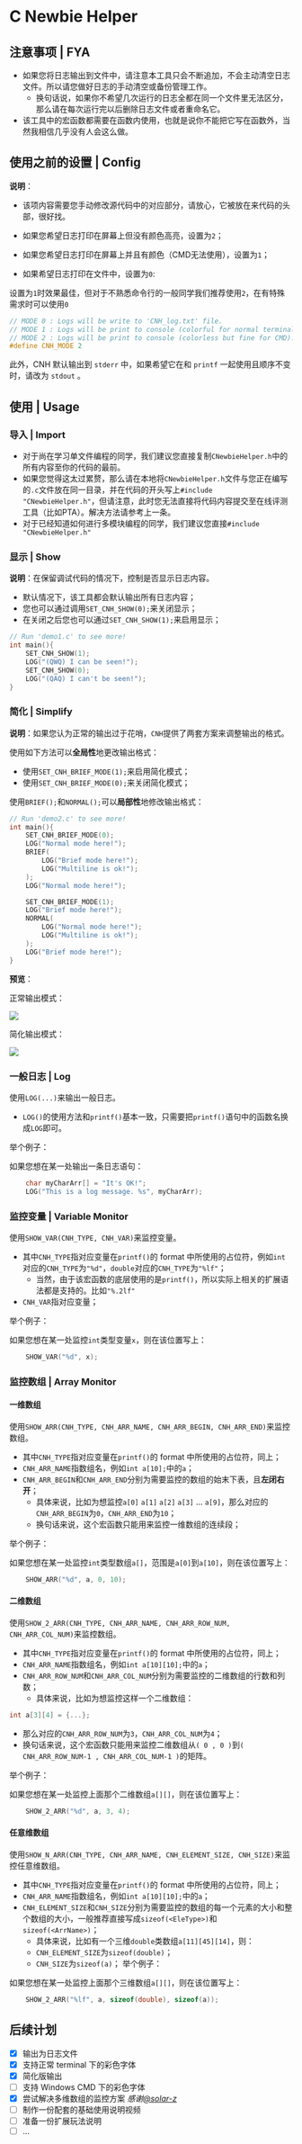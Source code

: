 # C Newbie Helper

## 注意事项 | FYA

- 如果您将日志输出到文件中，请注意本工具只会不断追加，不会主动清空日志文件。所以请您做好日志的手动清空或备份管理工作。
  - 换句话说，如果你不希望几次运行的日志全都在同一个文件里无法区分，那么请在每次运行完以后删除日志文件或者重命名它。
- 该工具中的宏函数都需要在函数内使用，也就是说你不能把它写在函数外，当然我相信几乎没有人会这么做。

## 使用之前的设置 | Config

**说明**：

- 该项内容需要您手动修改源代码中的对应部分，请放心，它被放在来代码的头部，很好找。

- 如果您希望日志打印在屏幕上但没有颜色高亮，设置为`2`；
- 如果您希望日志打印在屏幕上并且有颜色（CMD无法使用），设置为`1`；
- 如果希望日志打印在文件中，设置为`0`:

设置为`1`时效果最佳，但对于不熟悉命令行的一般同学我们推荐使用`2`，在有特殊需求时可以使用`0`

```c
// MODE 0 : Logs will be write to 'CNH_log.txt' file.
// MODE 1 : Logs will be print to console (colorful for normal terminal).
// MODE 2 : Logs will be print to console (colorless but fine for CMD).
#define CNH_MODE 2
```

此外，CNH 默认输出到 `stderr` 中，如果希望它在和 `printf` 一起使用且顺序不变时，请改为 `stdout` 。 


## 使用 | Usage

### 导入 | Import

- 对于尚在学习单文件编程的同学，我们建议您直接复制`CNewbieHelper.h`中的所有内容至你的代码的最前。
- 如果您觉得这太过累赘，那么请在本地将`CNewbieHelper.h`文件与您正在编写的`.c`文件放在同一目录，并在代码的开头写上`#include "CNewbieHelper.h"`，但请注意，此时您无法直接将代码内容提交至在线评测工具（比如PTA）。解决方法请参考上一条。
- 对于已经知道如何进行多模块编程的同学，我们建议您直接`#include "CNewbieHelper.h"`

### 显示 | Show

**说明**：在保留调试代码的情况下，控制是否显示日志内容。

- 默认情况下，该工具都会默认输出所有日志内容；
- 您也可以通过调用`SET_CNH_SHOW(0);`来关闭显示；
- 在关闭之后您也可以通过`SET_CNH_SHOW(1);`来启用显示；

```c
// Run 'demo1.c' to see more!
int main(){
    SET_CNH_SHOW(1);
    LOG("(QWQ) I can be seen!");
	SET_CNH_SHOW(0);
    LOG("(QAQ) I can't be seen!");
}
```

### 简化 | Simplify

**说明**：如果您认为正常的输出过于花哨，`CNH`提供了两套方案来调整输出的格式。

使用如下方法可以**全局性**地更改输出格式：

- 使用`SET_CNH_BRIEF_MODE(1);`来启用简化模式；
- 使用`SET_CNH_BRIEF_MODE(0);`来关闭简化模式；

使用`BRIEF();`和`NORMAL();`可以**局部性**地修改输出格式：

```c
// Run 'demo2.c' to see more!
int main(){
    SET_CNH_BRIEF_MODE(0);
    LOG("Normal mode here!");
	BRIEF(
		LOG("Brief mode here!");
        LOG("Multiline is ok!");
	);
    LOG("Normal mode here!");

    SET_CNH_BRIEF_MODE(1);
	LOG("Brief mode here!");
    NORMAL(
		LOG("Normal mode here!");
        LOG("Multiline is ok!");
    );
	LOG("Brief mode here!");
}
```

**预览**：

正常输出模式：

![](https://raw.githubusercontent.com/IsshikiHugh/C-Newbie-Helper/main/img/img1.png)

简化输出模式：

![](https://raw.githubusercontent.com/IsshikiHugh/C-Newbie-Helper/main/img/img2.png)

### 一般日志 | Log

使用`LOG(...)`来输出一般日志。
- `LOG()`的使用方法和`printf()`基本一致，只需要把`printf()`语句中的函数名换成`LOG`即可。

举个例子：

如果您想在某一处输出一条日志语句：

```c
    char myCharArr[] = "It's OK!";
    LOG("This is a log message. %s", myCharArr);
```

### 监控变量 | Variable Monitor

使用`SHOW_VAR(CNH_TYPE, CNH_VAR)`来监控变量。
- 其中`CNH_TYPE`指对应变量在`printf()`的 format 中所使用的占位符，例如`int`对应的`CNH_TYPE`为`"%d"`，`double`对应的`CNH_TYPE`为`"%lf"`；
  - 当然，由于该宏函数的底层使用的是`printf()`，所以实际上相关的扩展语法都是支持的。比如`"%.2lf"`
- `CNH_VAR`指对应变量；

举个例子：

如果您想在某一处监控`int`类型变量`x`，则在该位置写上：

```c
    SHOW_VAR("%d", x);
```

### 监控数组 | Array Monitor

#### 一维数组

使用`SHOW_ARR(CNH_TYPE, CNH_ARR_NAME, CNH_ARR_BEGIN, CNH_ARR_END)`来监控数组。
- 其中`CNH_TYPE`指对应变量在`printf()`的 format 中所使用的占位符，同上；
- `CNH_ARR_NAME`指数组名，例如`int a[10];`中的`a`；
- `CNH_ARR_BEGIN`和`CNH_ARR_END`分别为需要监控的数组的始末下表，且**左闭右开**；
  - 具体来说，比如为想监控`a[0]` `a[1]` `a[2]` `a[3]` ... `a[9]`，那么对应的`CNH_ARR_BEGIN`为`0`，`CNH_ARR_END`为`10`；
  - 换句话来说，这个宏函数只能用来监控一维数组的连续段；

举个例子：

如果您想在某一处监控`int`类型数组`a[]`，范围是`a[0]`到`a[10]`，则在该位置写上：

```c
    SHOW_ARR("%d", a, 0, 10);
```

#### 二维数组

使用`SHOW_2_ARR(CNH_TYPE, CNH_ARR_NAME, CNH_ARR_ROW_NUM, CNH_ARR_COL_NUM)`来监控数组。
- 其中`CNH_TYPE`指对应变量在`printf()`的 format 中所使用的占位符，同上；
- `CNH_ARR_NAME`指数组名，例如`int a[10][10];`中的`a`；
- `CNH_ARR_ROW_NUM`和`CNH_ARR_COL_NUM`分别为需要监控的二维数组的行数和列数；
  - 具体来说，比如为想监控这样一个二维数组：

```c
int a[3][4] = {...};
```

  - 那么对应的`CNH_ARR_ROW_NUM`为`3`，`CNH_ARR_COL_NUM`为`4`；
  - 换句话来说，这个宏函数只能用来监控二维数组从`( 0 , 0 )`到`( CNH_ARR_ROW_NUM-1 , CNH_ARR_COL_NUM-1 )`的矩阵。

举个例子：

如果您想在某一处监控上面那个二维数组`a[][]`，则在该位置写上：

```c
    SHOW_2_ARR("%d", a, 3, 4);
```

#### 任意维数组

使用`SHOW_N_ARR(CNH_TYPE, CNH_ARR_NAME, CNH_ELEMENT_SIZE, CNH_SIZE)`来监控任意维数组。
- 其中`CNH_TYPE`指对应变量在`printf()`的 format 中所使用的占位符，同上；
- `CNH_ARR_NAME`指数组名，例如`int a[10][10];`中的`a`；
- `CNH_ELEMENT_SIZE`和`CNH_SIZE`分别为需要监控的数组的每一个元素的大小和整个数组的大小，一般推荐直接写成`sizeof(<EleType>)`和`sizeof(<ArrName>)`；
  - 具体来说，比如有一个三维`double`类数组`a[11][45][14]`，则：
  - `CNH_ELEMENT_SIZE`为`sizeof(double)`；
  - `CNH_SIZE`为`sizeof(a)`；
  举个例子：

如果您想在某一处监控上面那个三维数组`a[][]`，则在该位置写上：

```c
    SHOW_2_ARR("%lf", a, sizeof(double), sizeof(a));
```

## 后续计划

- [x] 输出为日志文件
- [x] 支持正常 terminal 下的彩色字体
- [x] 简化版输出
- [ ] 支持 Windows CMD 下的彩色字体
- [x] 尝试解决多维数组的监控方案 *感谢[@solar-z](https://github.com/solar-z)*
- [ ] 制作一份配套的基础使用说明视频
- [ ] 准备一份扩展玩法说明
- [ ] ...
